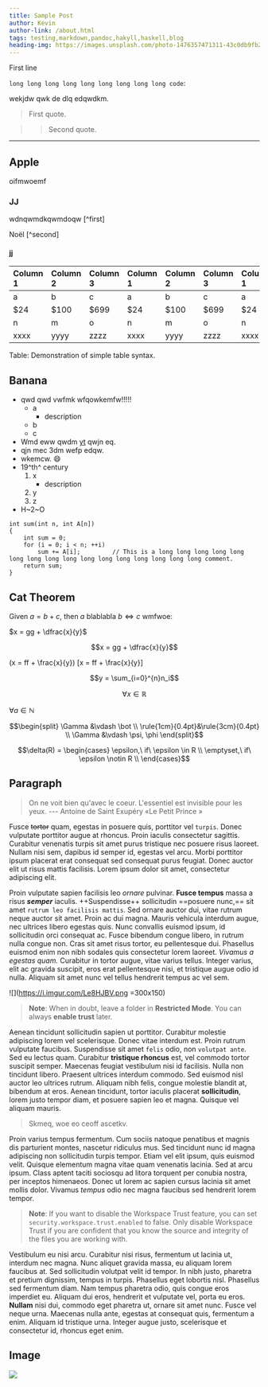 ```yaml
---
title: Sample Post
author: Kevin
author-link: /about.html
tags: testing,markdown,pandoc,hakyll,haskell,blog
heading-img: https://images.unsplash.com/photo-1476357471311-43c0db9fb2b4?ixid=MnwxMjA3fDB8MHxwaG90by1wYWdlfHx8fGVufDB8fHx8&ixlib=rb-1.2.1&auto=format&fit=crop&w=1350&q=80
---
```

First line

`long long long long long long long long long code`:

wekjdw qwk de dlq edqwdkm.

> First quote.

>> Second quote.


***

## Apple
oifmwoemf

### JJ
wdnqwmdkqwmdoqw [^first]

Noël [^second]

#### jj
| Column 1 | Column 2 | Column 3 | Column 1 | Column 2 | Column 3 | Column 1 | Column 2 | Column 3 | Column 1 | Column 2 | Column 3 | Column 1 | Column 2 | Column 3 | Column 1 | Column 2 | Column 3 |
|:-------- |:-------- |:-------- |:-------- |:-------- |:-------- |:-------- |:-------- |:-------- |:-------- |:-------- |:-------- |:-------- |:-------- |:-------- |:-------- |:-------- |:-------- |
| a        | b        | c        | a        | b        | c        | a        | b        | c        | a        | b        | c        | a        | b        | c        | a        | b        | c        |
| $24      | $100     | $699     | $24      | $100     | $699     | $24      | $100     | $699     | $24      | $100     | $699     | $24      | $100     | $699     | $24      | $100     | $699     |
| n        | m        | o        | n        | m        | o        | n        | m        | o        | n        | m        | o        | n        | m        | o        | n        | m        | o        |
| xxxx     | yyyy     | zzzz     | xxxx     | yyyy     | zzzz     | xxxx     | yyyy     | zzzz     | xxxx     | yyyy     | zzzz     | xxxx     | yyyy     | zzzz     | xxxx     | yyyy     | zzzz     |

Table:  Demonstration of simple table syntax.

[:first]: brabrabra
[:second]: Christmas

## Banana

* qwd qwd vwfmk wfqowkemfw!!!!!
    * a
        * description
    * b
    * c
* Wmd eww qwdm [yt](https://www.youtube.com/) qwjn eq. 
* qjn mec 3dm wefp edqw.
* wkemcw. :smile:
* 19^th^ century
    1. x
       * description
    2. y
    3. z
* H~2~O

```c=
int sum(int n, int A[n]) 
{
    int sum = 0;
    for (i = 0; i < n; ++i)
        sum += A[i];         // This is a long long long long long long long long long long long long long long long long comment.
    return sum;
}
```
## Cat Theorem
Given $a=b+c$, then $a$ blablabla $b \iff c$ wmfwoe:

$x = gg + \dfrac{x}{y}$

$$x = gg + \dfrac{x}{y}$$

\(x = ff + \frac{x}{y}\)
\[x = ff + \frac{x}{y}\]

$$y = \sum_{i=0}^{n}n_i$$

$$\forall x \in \mathbb{R}$$

$\forall a \in \mathbb{N}$

$$\begin{split}
\Gamma &\vdash \bot                     \\
\rule{1cm}{0.4pt}&\rule{3cm}{0.4pt}     \\
\Gamma &\vdash \psi, \phi
\end{split}$$

$$\delta(R) = \begin{cases} 
\epsilon,\ if\ \epsilon \in R           \\
\emptyset,\ if\ \epsilon \notin R       \\
\end{cases}$$

## Paragraph
> On ne voit bien qu'avec le coeur. L'essentiel est invisible pour les yeux. --- Antoine de Saint Exupéry «Le Petit Prince »

Fusce ~~tortor~~ quam, egestas in posuere quis, porttitor vel `turpis`. Donec vulputate porttitor augue at rhoncus. Proin iaculis consectetur sagittis. Curabitur venenatis turpis sit amet purus tristique nec posuere risus laoreet. Nullam nisi sem, dapibus id semper id, egestas vel arcu. Morbi porttitor ipsum placerat erat consequat sed consequat purus feugiat. Donec auctor elit ut risus mattis facilisis. Lorem ipsum dolor sit amet, consectetur adipiscing elit.

Proin vulputate sapien facilisis leo *ornare* pulvinar. **Fusce tempus** massa a risus ***semper*** iaculis. ++Suspendisse++ sollicitudin ==posuere nunc,== sit amet `rutrum leo facilisis mattis`. Sed ornare auctor dui, vitae rutrum neque auctor sit amet. Proin ac dui magna. Mauris vehicula interdum augue, nec ultrices libero egestas quis. Nunc convallis euismod ipsum, id sollicitudin orci consequat ac. Fusce bibendum congue libero, in rutrum nulla congue non. Cras sit amet risus tortor, eu pellentesque dui. Phasellus euismod enim non nibh sodales quis consectetur lorem laoreet. *Vivamus a egestas quam.* Curabitur in tortor augue, vitae varius tellus. Integer varius, elit ac gravida suscipit, eros erat pellentesque nisi, et tristique augue odio id nulla. Aliquam sit amet nunc vel tellus hendrerit tempus ac vel sem.

![](https://i.imgur.com/Le8HJBV.png =300x150)

> **Note**: When in doubt, leave a folder in **Restricted Mode**. You can always **enable trust** later.

Aenean tincidunt sollicitudin sapien ut porttitor. Curabitur molestie adipiscing lorem vel scelerisque. Donec vitae interdum est. Proin rutrum vulputate faucibus. Suspendisse sit amet `felis` odio, non `volutpat ante`. Sed eu lectus quam. Curabitur **tristique rhoncus** est, vel commodo tortor suscipit semper. Maecenas feugiat vestibulum nisi id facilisis. Nulla non tincidunt libero. Praesent ultrices interdum commodo. Sed euismod nisl auctor leo ultrices rutrum. Aliquam nibh felis, congue molestie blandit at, bibendum at eros. Aenean tincidunt, tortor iaculis placerat **sollicitudin**, lorem justo tempor diam, et posuere sapien leo et magna. Quisque vel aliquam mauris.

> Skmeq, woe eo ceoff ascetkv.

Proin varius tempus fermentum. Cum sociis natoque penatibus et magnis dis parturient montes, nascetur ridiculus mus. Sed tincidunt nunc id magna adipiscing non sollicitudin turpis tempor. Etiam vel elit ipsum, quis euismod velit. Quisque elementum magna vitae quam venenatis lacinia. Sed at arcu ipsum. Class aptent taciti sociosqu ad litora torquent per conubia nostra, per inceptos himenaeos. Donec ut lorem ac sapien cursus lacinia sit amet mollis dolor. Vivamus *tempus* odio nec magna faucibus sed hendrerit lorem tempor.

> **Note**: If you want to disable the Workspace Trust feature, you can set `security.workspace.trust.enabled` to false. Only disable Workspace Trust if you are confident that you know the source and integrity of the files you are working with.

Vestibulum eu nisi arcu. Curabitur nisi risus, fermentum ut lacinia ut, interdum nec magna. Nunc aliquet gravida massa, eu aliquam lorem faucibus at. Sed sollicitudin volutpat velit id tempor. In nibh justo, pharetra et pretium dignissim, tempus in turpis. Phasellus eget lobortis nisl. Phasellus sed fermentum diam. Nam tempus pharetra odio, quis congue eros imperdiet eu. Aliquam dui eros, hendrerit et vulputate vel, porta eu eros. **Nullam** nisi dui, commodo eget pharetra ut, ornare sit amet nunc. Fusce vel neque urna. Maecenas nulla ante, egestas at consequat quis, fermentum a enim. Aliquam id tristique urna. Integer augue justo, scelerisque et consectetur id, rhoncus eget enim.

## Image

![](https://images.unsplash.com/photo-1434394354979-a235cd36269d?ixlib=rb-1.2.1&ixid=MXwxMjA3fDB8MHxwaG90by1wYWdlfHx8fGVufDB8fHw%3D&auto=format&fit=crop&w=2833&q=80)
